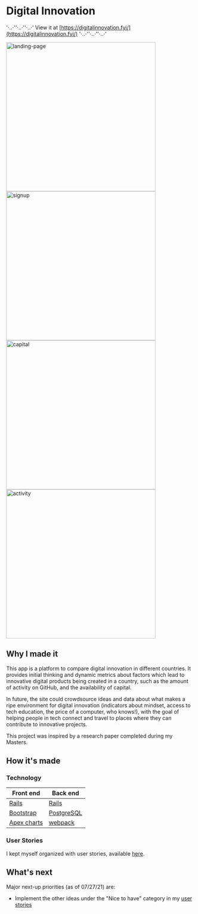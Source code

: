 # Digital Innovation

'·..·''·..·''·..·' View it at [https://digitalinnovation.fyi/](https://digitalinnovation.fyi/) '·..·''·..·''·..·'

<p float="right">
  <img alt='landing-page' src='https://bridgetro.se/images/project-snapshots/digital-innovation/digital-innovation-1-landing-page.png' width='400' />
  <img alt="signup" src="https://bridgetro.se/images/project-snapshots/digital-innovation/digital-innovation-2-signup.png" width='400'/>
  <img alt='capital' src="https://bridgetro.se/images/project-snapshots/digital-innovation/digital-innovation-5-capital.png" width='400' />
  <img alt="activity" src="https://bridgetro.se/images/project-snapshots/digital-innovation/digital-innovation-7-activity.png" width='400'/>
</p>

## Why I made it

This app is a platform to compare digital innovation in different countries. It provides initial thinking and dynamic metrics about factors which lead to innovative digital products being created in a country, such as the amount of activity on GitHub, and the availability of capital.

In future, the site could crowdsource ideas and data about what makes a ripe environment for digital innovation (indicators about mindset, access to tech education, the price of a computer, who knows!), with the goal of helping people in tech connect and travel to places where they can contribute to innovative projects.

This project was inspired by a research paper completed during my Masters.

## How it's made

### Technology

| Front end  | Back end |
| ------------- | ------------- |
| [Rails](https://rubyonrails.org/)  | [Rails](https://rubyonrails.org/) |
| [Bootstrap](https://getbootstrap.com/)  | [PostgreSQL](https://www.postgresql.org/) |
| [Apex charts](https://apexcharts.com/)| [webpack](https://webpack.js.org/) |
  
### User Stories

I kept myself organized with user stories, available [here](https://bridgetrosefitz.notion.site/Bridget-Fitzgerald-Digital-Innovation-0c0a03caf93f4643bfa85f634bd0d8ae).


## What's next

Major next-up priorities (as of 07/27/21) are:
* Implement the other ideas under the "Nice to have" category in my [user stories](https://bridgetrosefitz.notion.site/Bridget-Fitzgerald-Digital-Innovation-0c0a03caf93f4643bfa85f634bd0d8ae)

